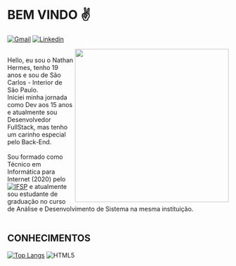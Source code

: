 # BEM VINDO :v:
[![Gmail](https://img.shields.io/badge/hermesnathan8@gmail.com-D14836?style=for-the-badge&logo=gmail&logoColor=white)](mailto:hermesnathan8@gmail.com?) [![Linkedin](https://img.shields.io/badge/NathanHermes-0077B5?style=for-the-badge&logo=linkedin&logoColor=white)](https://www.linkedin.com/in/nathan-hermes-230b99209/)

<img src="https://www.napratica.org.br/wp-content/uploads/2022/04/Foto-de-fauxels-no-Pexels-27-696x487.png" align="right" width="350px"/><br/>
Hello, eu sou o Nathan Hermes, tenho 19 anos e sou de São Carlos - Interior de São Paulo.<br/>
Iniciei minha jornada como Dev aos 15 anos e atualmente sou Desenvolvedor FullStack, mas tenho um carinho especial pelo Back-End.<br/><br/>
Sou formado como Técnico em Informática para Internet (2020) pelo [![IFSP](https://img.shields.io/badge/Instituto%20Federal%20de%20São%20Paulo-Câmpus%20São%20Carlos-%23349133?style=for-the-badge&labelColor=white)](https://portais.ifsp.edu.br/scl/) e atualmente sou estudante de graduação no curso de Análise e Desenvolvimento de Sistema na mesma instituição.<br/><br/>

## CONHECIMENTOS
[![Top Langs](https://github-readme-stats.vercel.app/api/top-langs/?username=NathanHermes&layout=compact&show_icons=true&theme=shades-of-purple)](https://github.com/anuraghazra/github-readme-stats)
  ![HTML5](https://img.shields.io/badge/html5-%23E34F26.svg?style=for-the-badge&logo=html5&logoColor=white)

<!---
NathanHermes/NathanHermes is a ✨ special ✨ repository because its `README.md` (this file) appears on your GitHub profile.
You can click the Preview link to take a look at your changes.
--->
